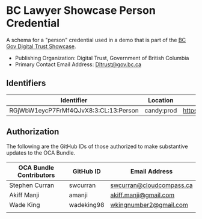 # BC Lawyer Showcase Person Credential

A schema for a "person" credential used in a demo that is part of the [BC Gov Digital Trust Showcase](https://digital.gov.bc.ca/digital-trust/showcase/).

- Publishing Organization: Digital Trust, Government of British Columbia
- Primary Contact Email Address: DItrust@gov.bc.ca

## Identifiers

| Identifier                          | Location  | URL                                                   |
| ----------------------------------- | --------- | ----------------------------------------------------- |
| RGjWbW1eycP7FrMf4QJvX8:3:CL:13:Person | candy:prod | https://candyscan.idlab.org/tx/CANDY_PROD/domain/14 |

## Authorization

The following are the GitHub IDs of those authorized to make substantive updates to the OCA Bundle.

| OCA Bundle Contributors | GitHub ID  | Email Address            |
| ----------------------- | ---------- | ------------------------ |
| Stephen Curran          | swcurran   | swcurran@cloudcompass.ca |
| Akiff Manji             | amanji     | akiff.manji@gmail.com    |
| Wade King               | wadeking98 | wkingnumber2@gmail.com   |
|                         |            |                          |
